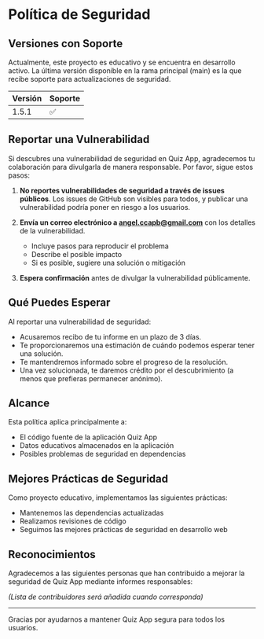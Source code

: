# Política de Seguridad

## Versiones con Soporte

Actualmente, este proyecto es educativo y se encuentra en desarrollo activo. La última versión disponible en la rama principal (main) es la que recibe soporte para actualizaciones de seguridad.

| Versión | Soporte            |
| ------- | ------------------ |
| 1.5.1   | :white_check_mark: |

## Reportar una Vulnerabilidad

Si descubres una vulnerabilidad de seguridad en Quiz App, agradecemos tu colaboración para divulgarla de manera responsable. Por favor, sigue estos pasos:

1. **No reportes vulnerabilidades de seguridad a través de issues públicos**. Los issues de GitHub son visibles para todos, y publicar una vulnerabilidad podría poner en riesgo a los usuarios.

2. **Envía un correo electrónico a [angel.ccapb@gmail.com](mailto:angel.ccapb@gmail.com)** con los detalles de la vulnerabilidad.

   - Incluye pasos para reproducir el problema
   - Describe el posible impacto
   - Si es posible, sugiere una solución o mitigación

3. **Espera confirmación** antes de divulgar la vulnerabilidad públicamente.

## Qué Puedes Esperar

Al reportar una vulnerabilidad de seguridad:

- Acusaremos recibo de tu informe en un plazo de 3 días.
- Te proporcionaremos una estimación de cuándo podemos esperar tener una solución.
- Te mantendremos informado sobre el progreso de la resolución.
- Una vez solucionada, te daremos crédito por el descubrimiento (a menos que prefieras permanecer anónimo).

## Alcance

Esta política aplica principalmente a:

- El código fuente de la aplicación Quiz App
- Datos educativos almacenados en la aplicación
- Posibles problemas de seguridad en dependencias

## Mejores Prácticas de Seguridad

Como proyecto educativo, implementamos las siguientes prácticas:

- Mantenemos las dependencias actualizadas
- Realizamos revisiones de código
- Seguimos las mejores prácticas de seguridad en desarrollo web

## Reconocimientos

Agradecemos a las siguientes personas que han contribuido a mejorar la seguridad de Quiz App mediante informes responsables:

_(Lista de contribuidores será añadida cuando corresponda)_

---

Gracias por ayudarnos a mantener Quiz App segura para todos los usuarios.

